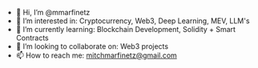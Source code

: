- 👋 Hi, I’m @mmarfinetz
- 👀 I’m interested in: Cryptocurrency, Web3, Deep Learning, MEV, LLM's
- 🌱 I’m currently learning: Blockchain Development, Solidity + Smart Contracts
- 💞️ I’m looking to collaborate on: Web3 projects
- 📫 How to reach me: mitchmarfinetz@gmail.com

<!---
mmarfinetz/mmarfinetz is a ✨ special ✨ repository because its `README.md` (this file) appears on your GitHub profile.
You can click the Preview link to take a look at your changes.
--->
